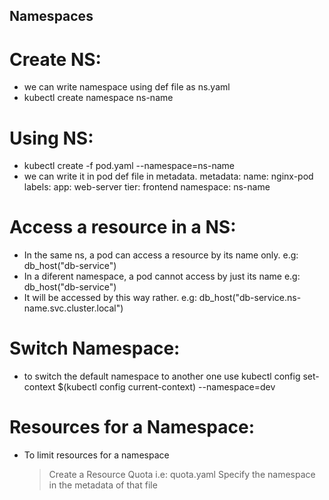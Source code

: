 ## Namespaces

# Create NS:
 - we can write namespace using def file as ns.yaml
 - kubectl create namespace ns-name

# Using NS:
 - kubectl create -f pod.yaml --namespace=ns-name
 - we can write it in pod def file in metadata.
    metadata:
    name: nginx-pod
    labels: 
        app: web-server
        tier: frontend
    namespace: ns-name

# Access a resource in a NS:
 - In the same ns, a pod can access a resource by its name only.
   e.g: db_host("db-service")
 - In a diferent namespace, a pod cannot access by just its name
   e.g: db_host("db-service")
 - It will be accessed by this way rather.
   e.g: db_host("db-service.ns-name.svc.cluster.local")

# Switch Namespace:
 - to switch the default namespace to another one use
   kubectl config set-context $(kubectl config current-context) --namespace=dev

# Resources for a Namespace:
 - To limit resources for a namespace 
    > Create a Resource Quota i.e: quota.yaml
    > Specify the namespace in the metadata of that file